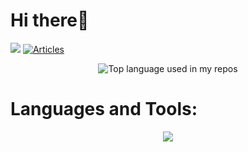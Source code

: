 # Hi there👋

<img width="" src="https://komarev.com/ghpvc/?username=janzeri" /> <a href="https://qiita.com/j4nzeri"><img src="https://badgen.org/img/qiita/j4nzeri/articles?style=plastic" alt="Articles" /></a>


<div align="center">
  <img width="" src="https://github-readme-stats.vercel.app/api/top-langs/?username=janzeri&layout=compact&hide_title=1&card_width=350&card_height=300&hide=pascal" alt="Top language used in my repos" />
</div>

<h1 align="left">Languages and Tools:</h1>

<p align="center">
  <a href="https://skillicons.dev">
    <img src="https://skillicons.dev/icons?i=c,cpp,java,py,pytorch,dart,flutter,androidstudio,git,github" />
  </a>
</p>

</p>
